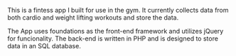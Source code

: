 This is a fintess app I built for use in the gym. It currently collects data from both cardio and weight lifting workouts and store the data. 

The App uses foundations as the front-end framework and utilizes jQuery for funcionality. The back-end is written in PHP and is designed to store data in an SQL database.  
